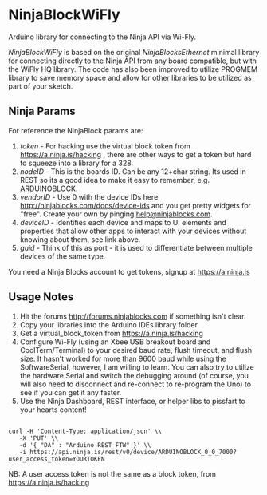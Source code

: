 NinjaBlockWiFly
====================

Arduino library for connecting to the Ninja API via Wi-Fly. 

*NinjaBlockWiFly* is based on the original *NinjaBlocksEthernet* minimal library for connecting directly to the Ninja API from any board compatible, but with the WiFly HQ library. The code has also been improved to utilize PROGMEM library to save memory space and allow for other libraries to be utilized as part of your sketch.


Ninja Params
------------
For reference the NinjaBlock params are:

1. *token*  - For hacking use the virtual block token from https://a.ninja.is/hacking , there are other ways to get a token but hard to squeeze into a library for a 328.
2. *nodeID*  - This is the boards ID. Can be any 12+char string. Its used in REST so its a good idea to make it easy to remember, e.g. ARDUINOBLOCK.
3. *vendorID* - Use 0 with the device IDs here http://ninjablocks.com/docs/device-ids and you get pretty widgets for "free". Create your own by pinging help@ninjablocks.com.
4. *deviceID* - Identifies each device and maps to UI elements and properties that allow other apps to interact with your devices without knowing about them, see link above.
5. *guid* - Think of this as port - it is used to differentiate between multiple devices of the same type.
 

You need a Ninja Blocks account to get tokens, signup at https://a.ninja.is 


Usage Notes
-----------

1. Hit the forums http://forums.ninjablocks.com if something isn't clear. 
2. Copy your libraries into the Arduino IDEs library folder 
3. Get a virtual_block_token from https://a.ninja.is/hacking 
4. Configure Wi-Fly (using an Xbee USB breakout board and CoolTerm/Terminal) to your desired baud rate, flush timeout, and flush size. It hasn't worked for more than 9600 baud while using the SoftwareSerial, however, I am willing to learn. You can also try to utilize the hardware Serial and switch the debugging around (of course, you will also need to disconnect and re-connect to re-program the Uno) to see if you can get it any faster.
5. Use the Ninja Dashboard, REST interface, or helper libs to pissfart to your hearts content!

<code>
curl -H 'Content-Type: application/json' \\
   -X 'PUT' \\
   -d '{ "DA" : "Arduino REST FTW" }' \\
   -i https://api.ninja.is/rest/v0/device/ARDUINOBLOCK_0_0_7000?user_access_token=YOURTOKEN
</code>

NB: A user access token is not the same as a block token, from https://a.ninja.is/hacking

